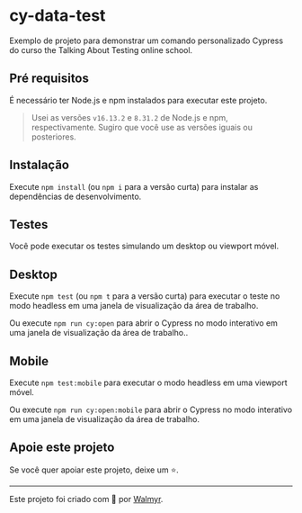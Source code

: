 # cy-data-test

Exemplo de projeto para demonstrar um comando personalizado Cypress do curso the Talking About Testing online school.

## Pré requisitos

É necessário ter Node.js e npm instalados para executar este projeto.

> Usei as versões `v16.13.2` e `8.31.2` de Node.js e npm, respectivamente. Sugiro que você use as versões iguais ou posteriores.

## Instalação

Execute `npm install` (ou `npm i` para a versão curta) para instalar as dependências de desenvolvimento.

## Testes

Você pode executar os testes simulando um desktop ou viewport móvel.

## Desktop

Execute `npm test` (ou `npm t` para a versão curta) para executar o teste no modo headless em uma janela de visualização da área de trabalho.

Ou execute `npm run cy:open` para abrir o Cypress no modo interativo em uma janela de visualização da área de trabalho..

## Mobile

Execute `npm test:mobile` para executar o modo headless em uma viewport móvel.

Ou execute `npm run cy:open:mobile` para abrir o Cypress no modo interativo em uma janela de visualização da área de trabalho.

## Apoie este projeto

Se você quer apoiar este projeto, deixe um ⭐.

___

Este projeto foi criado com 💚 por [Walmyr](https://walmyr.dev).

